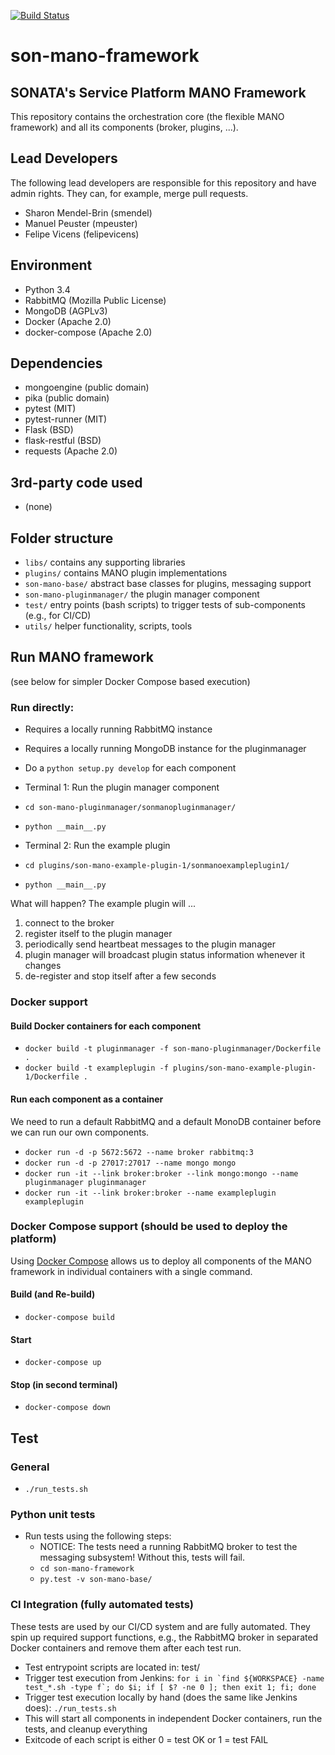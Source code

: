 [![Build Status](http://jenkins.sonata-nfv.eu/buildStatus/icon?job=son-mano-framework)](http://jenkins.sonata-nfv.eu/job/son-mano-framework)

# son-mano-framework
## SONATA's Service Platform MANO Framework

This repository contains the orchestration core (the flexible MANO framework) and all its components (broker, plugins, ...).

## Lead Developers
The following lead developers are responsible for this repository and have admin rights. They can, for example, merge pull requests.

* Sharon Mendel-Brin (smendel) 
* Manuel Peuster (mpeuster)
* Felipe Vicens (felipevicens)

## Environment
* Python 3.4
* RabbitMQ (Mozilla Public License)
* MongoDB (AGPLv3)
* Docker (Apache 2.0)
* docker-compose (Apache 2.0)

## Dependencies
* mongoengine (public domain)
* pika (public domain)
* pytest (MIT)
* pytest-runner (MIT)
* Flask (BSD)
* flask-restful (BSD)
* requests (Apache 2.0)

## 3rd-party code used
* (none)


## Folder structure

* `libs/` contains any supporting libraries
* `plugins/` contains MANO plugin implementations
* `son-mano-base/` abstract base classes for plugins, messaging support
* `son-mano-pluginmanager/` the plugin manager component
* `test/` entry points (bash scripts) to trigger tests of sub-components (e.g., for CI/CD)
* `utils/` helper functionality, scripts, tools


## Run MANO framework

(see below for simpler Docker Compose based execution)


### Run directly:

* Requires a locally running RabbitMQ instance
* Requires a locally running MongoDB instance for the pluginmanager
* Do a `python setup.py develop` for each component


* Terminal 1: Run the plugin manager component
 * `cd son-mano-pluginmanager/sonmanopluginmanager/`
 * `python __main__.py`

* Terminal 2: Run the example plugin
 * `cd plugins/son-mano-example-plugin-1/sonmanoexampleplugin1/`
 * `python __main__.py`

What will happen? The example plugin will ...

1. connect to the broker
2. register itself to the plugin manager
3. periodically send heartbeat messages to the plugin manager
4. plugin manager will broadcast plugin status information whenever it changes
5. de-register and stop itself after a few seconds

### Docker support
#### Build Docker containers for each component

* `docker build -t pluginmanager -f son-mano-pluginmanager/Dockerfile .`
* `docker build -t exampleplugin -f plugins/son-mano-example-plugin-1/Dockerfile .`

#### Run each component as a container

We need to run a default RabbitMQ and a default MonoDB container before we can run our own components.

* `docker run -d -p 5672:5672 --name broker rabbitmq:3`
* `docker run -d -p 27017:27017 --name mongo mongo`
* `docker run -it --link broker:broker --link mongo:mongo --name pluginmanager pluginmanager`
* `docker run -it --link broker:broker --name exampleplugin exampleplugin`


### Docker Compose support (should be used to deploy the platform)

Using [Docker Compose](https://docs.docker.com/compose/) allows us to deploy all components of the MANO framework in individual containers with a single command.

#### Build (and Re-build)

* `docker-compose build`

#### Start

* `docker-compose up`

#### Stop (in second terminal)

* `docker-compose down`


## Test

### General

* ```./run_tests.sh```

### Python unit tests

* Run tests using the following steps:
    * NOTICE: The tests need a running RabbitMQ broker to test the messaging subsystem! Without this, tests will fail.
    * `cd son-mano-framework`
    * `py.test -v son-mano-base/`


### CI Integration (fully automated tests)

These tests are used by our CI/CD system and are fully automated. They spin up required support functions, e.g., the RabbitMQ broker in separated Docker containers and remove them after each test run.

* Test entrypoint scripts are located in: test/
* Trigger test execution from Jenkins: ```for i in `find ${WORKSPACE} -name test_*.sh -type f`; do $i; if [ $? -ne 0 ]; then exit 1; fi; done```
* Trigger test execution locally by hand (does the same like Jenkins does): ```./run_tests.sh```
* This will start all components in independent Docker containers, run the tests, and cleanup everything
* Exitcode of each script is either 0 = test OK or 1 = test FAIL

